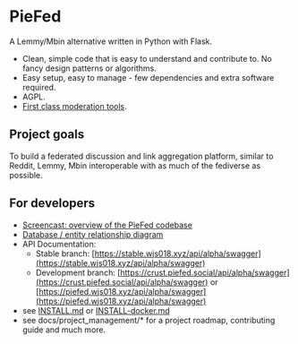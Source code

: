 # PieFed

A Lemmy/Mbin alternative written in Python with Flask.

 - Clean, simple code that is easy to understand and contribute to. No fancy design patterns or algorithms.
 - Easy setup, easy to manage - few dependencies and extra software required.
 - AGPL.
 - [First class moderation tools](https://join.piefed.social/2024/06/22/piefed-features-for-growing-healthy-communities/).

## Project goals

To build a federated discussion and link aggregation platform, similar to Reddit, Lemmy, Mbin interoperable with as
much of the fediverse as possible.

## For developers

- [Screencast: overview of the PieFed codebase](https://join.piefed.social/2024/01/22/an-introduction-to-the-piefed-codebase/)
- [Database / entity relationship diagram](https://join.piefed.social/wp-content/uploads/2024/02/PieFed-entity-relationships.png)
- API Documentation:
  - Stable branch: [https://stable.wjs018.xyz/api/alpha/swagger](https://stable.wjs018.xyz/api/alpha/swagger)
  - Development branch: [https://crust.piefed.social/api/alpha/swagger](https://crust.piefed.social/api/alpha/swagger) or [https://piefed.wjs018.xyz/api/alpha/swagger](https://piefed.wjs018.xyz/api/alpha/swagger)
- see [INSTALL.md](INSTALL.md) or [INSTALL-docker.md](INSTALL-docker.md)
- see docs/project_management/* for a project roadmap, contributing guide and much more.
